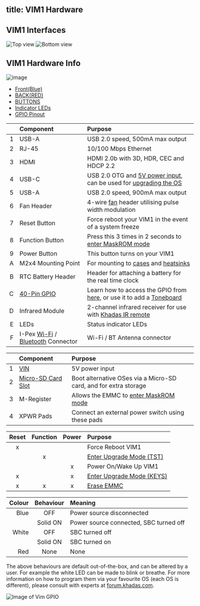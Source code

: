 title: VIM1 Hardware
---

## VIM1 Interfaces

![Top view](/linux/images/vim1/vim_interfaces_top.png)
![Bottom view](/linux/images/vim1/vim_interfaces_bot.png)

## VIM1 Hardware Info

![image](/linux/images/vim1/docs_vim1.jpg)

<ul class="nav nav-tabs" id="myTab" role="tablist">
  <li class="nav-item" role="presentation">
    <a class="nav-link active" id="front-tab" data-toggle="tab" href="#front-vim1" role="tab" aria-controls="front" aria-selected="true">Front(Blue)</a>
  </li>
  <li class="nav-item" role="presentation">
    <a class="nav-link" id="back-tab" data-toggle="tab" href="#back-vim1" role="tab" aria-controls="back" aria-selected="false">BACK(RED)</a>
  </li>
  <li class="nav-item" role="presentation">
    <a class="nav-link" id="button-tab" data-toggle="tab" href="#button-vim1" role="tab" aria-controls="button" aria-selected="false">BUTTONS</a>
  </li>
  <li class="nav-item" role="presentation">
    <a class="nav-link" id="led-tab" data-toggle="tab" href="#led-vim1" role="tab" aria-controls="led" aria-selected="false">Indicator LEDs</a>
  </li>
  <li class="nav-item" role="presentation">
    <a class="nav-link" id="gpio-tab" data-toggle="tab" href="#gpio-vim1" role="tab" aria-controls="gpio" aria-selected="false">GPIO Pinout</a>
  </li>
</ul>
<div class="tab-content" id="myTabContent">
<div class="tab-pane fade show active" id="front-vim1" role="tabpanel" aria-labelledby="front-tab">

||Component|Purpose|
|---:|:---|:---|
|1|USB-A|USB 2.0 speed, 500mA max output|
|2|RJ-45|10/100 Mbps Ethernet|
|3|HDMI|HDMI 2.0b with 3D, HDR, CEC and HDCP 2.2|
|4|USB-C|USB 2.0 OTG and [5V power input](https://www.khadas.com/product-page/power-adapter), can be used for [upgrading the OS](/linux/vim1/InstallOsIntoEmmc.html)|
|5|USB-A|USB 2.0 speed, 900mA max output|
|6|Fan Header|4-wire [fan](https://www.khadas.com/product-page/3705-cooling-fan) header utilising pulse width modulation|
|7|Reset Button|Force reboot your VIM1 in the event of a system freeze|
|8|Function Button|Press this 3 times in 2 seconds to [enter MaskROM mode](/linux/vim1/BootIntoUpgradeMode.html)|
|9|Power Button|This button turns on your VIM1|
|A|M2x4 Mounting Point|For mounting to [cases](https://www.khadas.com/product-page/diy-case) and [heatsinks](https://www.khadas.com/product-page/new-vim-heatsink)|
|B|RTC Battery Header|Header for attaching a battery for the real time clock|
|C|[40-Pin GPIO](/linux/vim1/GPIOPinout.html)|Learn how to access the GPIO from [here](/linux/vim1/Gpio.html), or use it to add a [Toneboard](https://www.khadas.com/product-page/tone-board)|
|D|Infrared Module|2-channel infrared receiver for use with [Khadas IR remote](https://www.khadas.com/product-page/ir-remote)|
|E|LEDs|Status indicator LEDs|
|F|I-Pex [Wi-Fi](/linux/vim1/Wifi.html) / [Bluetooth](/linux/vim1/Bluetooth.html) Connector|Wi-Fi / BT Antenna connector|
</div>
<div class="tab-pane fade" id="back-vim1" role="tabpanel" aria-labelledby="back-tab">

||Component|Purpose|
|---:|:---|:---|
|1|[VIN](https://www.khadas.com/product-page/vin-to-vin-cable)|5V power input|
|2|[Micro-SD Card Slot](/linux/vim1/BootFromExtMedia.html)|Boot alternative OSes via a Micro-SD card, and for extra storage|
|3|M-Register|Allows the EMMC to [enter MaskROM mode](/linux/vim1/BootIntoUpgradeMode.html)|
|4|XPWR Pads|Connect an external power switch using these pads|
</div>
<div class="tab-pane fade" id="button-vim1" role="tabpanel" aria-labelledby="button-tab">

|Reset|Function|Power|Purpose|
|:---:|:---:|:---:|:---|
|x|||Force Reboot VIM1
||x||[Enter Upgrade Mode (TST)](/linux/vim1/BootIntoUpgradeMode.html)|
|||x|Power On/Wake Up VIM1|
|x||x|[Enter Upgrade Mode (KEYS)](/linux/vim1/BootIntoUpgradeMode.html)|
|x|x|x|[Erase EMMC](/linux/vim1/EraseEmmc.html)|
</div>
<div class="tab-pane fade" id="led-vim1" role="tabpanel" aria-labelledby="led-tab">

|Colour|Behaviour|Meaning|
|---:|:---:|:---|
|Blue|OFF|Power source disconnected|
||Solid ON|Power source connected, SBC turned off|
|White|OFF|SBC turned off|
||Solid ON|SBC turned on|
|Red|None|None|

The above behaviours are default out-of-the-box, and can be altered by a user. For example the white LED can be made to blink or breathe. For more information on how to program them via your favourite OS (each OS is different), please consult with experts at [forum.khadas.com](https://forum.khadas.com).
</div>
<div class="tab-pane fade" id="gpio-vim1" role="tabpanel" aria-labelledby="gpio-tab">

![Image of Vim GPIO](/linux/images/vim1/vim_pinout.png)
</div>
</div>

